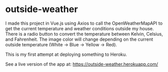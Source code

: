 # outside-weather

I made this project in Vue.js using Axios to call the OpenWeatherMapAPI to get the current temperature and weather conditions outside my house. There is a radio button to convert the temperature between Kelvin, Celsius, and Fahrenheit. The image color will change depending on the current outside temperature (White -> Blue -> Yellow -> Red).

This is my first attempt at deploying something to Heroku.

See a live version of the app at: https://outside-weather.herokuapp.com/
